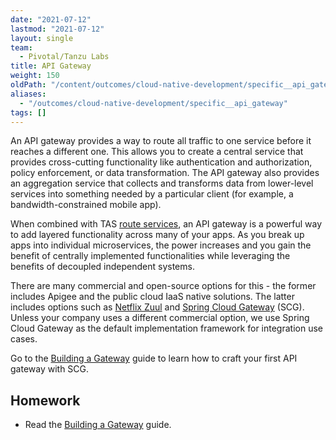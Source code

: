 ```yaml
---
date: "2021-07-12"
lastmod: "2021-07-12"
layout: single
team:
  - Pivotal/Tanzu Labs
title: API Gateway
weight: 150
oldPath: "/content/outcomes/cloud-native-development/specific__api_gateway.md"
aliases:
  - "/outcomes/cloud-native-development/specific__api_gateway"
tags: []
---
```


An API gateway provides a way to route all traffic to one service before it reaches a different one. This allows you to create a central service that provides cross-cutting functionality like authentication and authorization, policy enforcement, or data transformation. The API gateway also provides an aggregation service that collects and transforms data from lower-level services into something needed by a particular client (for example, a bandwidth-constrained mobile app).

When combined with TAS [route services](https://docs.pivotal.io/application-service/2-11/services/route-services.html), an API gateway is a powerful way to add layered functionality across many of your apps. As you break up apps into individual microservices, the power increases and you gain the benefit of centrally implemented functionalities while leveraging the benefits of decoupled independent systems.

There are many commercial and open-source options for this - the former includes Apigee and the public cloud IaaS native solutions. The latter includes options such as [Netflix Zuul](https://github.com/Netflix/zuul) and [Spring Cloud Gateway](https://spring.io/projects/spring-cloud-gateway) (SCG). Unless your company uses a different commercial option, we use Spring Cloud Gateway as the default implementation framework for integration use cases.

Go to the [Building a Gateway](https://spring.io/guides/gs/gateway/) guide to learn how to craft your first API gateway with SCG.

## Homework

- Read the [Building a Gateway](https://spring.io/guides/gs/gateway/) guide.
